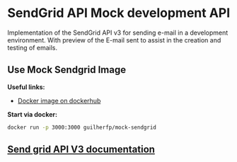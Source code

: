 # SendGrid API Mock development API

Implementation of the SendGrid API v3 for sending e-mail in a development environment. With preview of the E-mail sent to assist in the creation and testing of emails.

## Use Mock Sendgrid Image

**Useful links:**

- [Docker image on dockerhub](https://hub.docker.com/r/guilherfp/mock-sendgrid)

**Start via docker:**

```sh
docker run -p 3000:3000 guilherfp/mock-sendgrid
```

## [Send grid API V3 documentation](https://sendgrid.com/docs/api-reference/)
